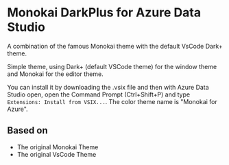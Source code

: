 # Monokai DarkPlus for Azure Data Studio

A combination of the famous Monokai theme with the default VsCode Dark+ theme.

Simple theme, using Dark+ (default VSCode theme) for the window theme and Monokai for the editor theme.

You can install it by downloading the .vsix file and then with Azure Data Studio open, open the Command Prompt (Ctrl+Shift+P) and type `Extensions: Install from VSIX...`.
The color theme name is "Monokai for Azure".

## Based on

- The original Monokai Theme
- The original VsCode Theme
